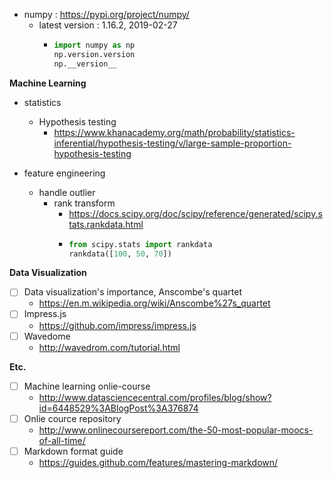 - numpy : https://pypi.org/project/numpy/
  - latest version : 1.16.2, 2019-02-27
    - ```python
      import numpy as np
      np.version.version
      np.__version__

**Machine Learning**
- statistics
  - Hypothesis testing
    - https://www.khanacademy.org/math/probability/statistics-inferential/hypothesis-testing/v/large-sample-proportion-hypothesis-testing

- feature engineering
  - handle outlier
    - rank transform
      - https://docs.scipy.org/doc/scipy/reference/generated/scipy.stats.rankdata.html
      - ```python
        from scipy.stats import rankdata
        rankdata([100, 50, 70])
        ```

**Data Visualization**
- [ ] Data visualization's importance, Anscombe's quartet
  - https://en.m.wikipedia.org/wiki/Anscombe%27s_quartet
- [ ] Impress.js
  - https://github.com/impress/impress.js
- [ ] Wavedome
  - http://wavedrom.com/tutorial.html


**Etc.**
- [ ] Machine learning onlie-course
  - http://www.datasciencecentral.com/profiles/blog/show?id=6448529%3ABlogPost%3A376874
- [ ] Onlie cource repository
  - http://www.onlinecoursereport.com/the-50-most-popular-moocs-of-all-time/
- [ ] Markdown format guide
  - https://guides.github.com/features/mastering-markdown/

